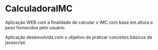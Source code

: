 # CalculadoraIMC

Aplicação WEB com a finalidade de calcular o IMC com base em altura e peso fornecidos pelo usuário.

Aplicação desenvolvida com o objetivo de praticar conceitos básicos de javascript.
